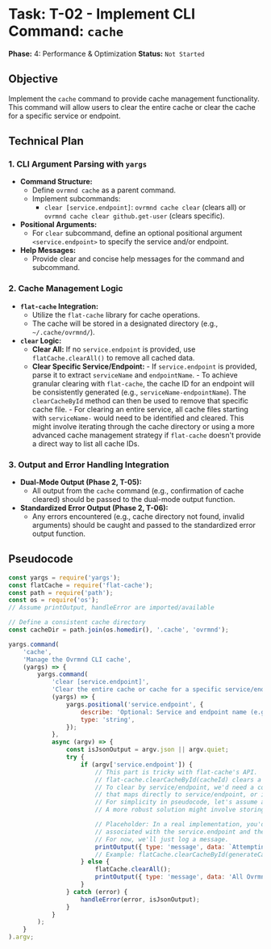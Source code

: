# Task: T-02 - Implement CLI Command: `cache`

**Phase:** 4: Performance & Optimization
**Status:** `Not Started`

## Objective

Implement the `cache` command to provide cache management functionality. This command will allow users to clear the entire cache or clear the cache for a specific service or endpoint.

## Technical Plan

### 1. CLI Argument Parsing with `yargs`

-   **Command Structure:**
    -   Define `ovrmnd cache` as a parent command.
    -   Implement subcommands:
        -   `clear [service.endpoint]`: `ovrmnd cache clear` (clears all) or `ovrmnd cache clear github.get-user` (clears specific).
-   **Positional Arguments:**
    -   For `clear` subcommand, define an optional positional argument `<service.endpoint>` to specify the service and/or endpoint.
-   **Help Messages:**
    -   Provide clear and concise help messages for the command and subcommand.

### 2. Cache Management Logic

-   **`flat-cache` Integration:**
    -   Utilize the `flat-cache` library for cache operations.
    -   The cache will be stored in a designated directory (e.g., `~/.cache/ovrmnd/`).
-   **`clear` Logic:**
    -   **Clear All:** If no `service.endpoint` is provided, use `flatCache.clearAll()` to remove all cached data.
    -   **Clear Specific Service/Endpoint:**
            -   If `service.endpoint` is provided, parse it to extract `serviceName` and `endpointName`.
            -   To achieve granular clearing with `flat-cache`, the cache ID for an endpoint will be consistently generated (e.g., `serviceName-endpointName`). The `clearCacheById` method can then be used to remove that specific cache file.
            -   For clearing an entire service, all cache files starting with `serviceName-` would need to be identified and cleared. This might involve iterating through the cache directory or using a more advanced cache management strategy if `flat-cache` doesn't provide a direct way to list all cache IDs.

### 3. Output and Error Handling Integration

-   **Dual-Mode Output (Phase 2, T-05):**
    -   All output from the `cache` command (e.g., confirmation of cache cleared) should be passed to the dual-mode output function.
-   **Standardized Error Output (Phase 2, T-06):**
    -   Any errors encountered (e.g., cache directory not found, invalid arguments) should be caught and passed to the standardized error output function.

## Pseudocode

```javascript
const yargs = require('yargs');
const flatCache = require('flat-cache');
const path = require('path');
const os = require('os');
// Assume printOutput, handleError are imported/available

// Define a consistent cache directory
const cacheDir = path.join(os.homedir(), '.cache', 'ovrmnd');

yargs.command(
    'cache',
    'Manage the Ovrmnd CLI cache',
    (yargs) => {
        yargs.command(
            'clear [service.endpoint]',
            'Clear the entire cache or cache for a specific service/endpoint',
            (yargs) => {
                yargs.positional('service.endpoint', {
                    describe: 'Optional: Service and endpoint name (e.g., github.get-user) to clear cache for. If omitted, clears all cache.',
                    type: 'string',
                });
            },
            async (argv) => {
                const isJsonOutput = argv.json || argv.quiet;
                try {
                    if (argv['service.endpoint']) {
                        // This part is tricky with flat-cache's API.
                        // flat-cache.clearCacheById(cacheId) clears a specific cache file.
                        // To clear by service/endpoint, we'd need a consistent cacheId generation
                        // that maps directly to service/endpoint, or iterate and delete.
                        // For simplicity in pseudocode, let's assume a direct mapping or a way to find it.
                        // A more robust solution might involve storing cache metadata or using a different caching strategy.

                        // Placeholder: In a real implementation, you'd need to determine the cache ID(s)
                        // associated with the service.endpoint and then clear them.
                        // For now, we'll just log a message.
                        printOutput({ type: 'message', data: `Attempting to clear cache for: ${argv['service.endpoint']}. (Detailed implementation needed for specific cache clearing)` }, isJsonOutput);
                        // Example: flatCache.clearCacheById(generateCacheId(argv['service.endpoint']));
                    } else {
                        flatCache.clearAll();
                        printOutput({ type: 'message', data: 'All Ovrmnd CLI cache cleared.' }, isJsonOutput);
                    }
                } catch (error) {
                    handleError(error, isJsonOutput);
                }
            }
        );
    }
).argv;
